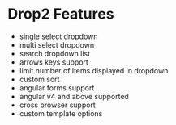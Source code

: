# Drop2 Features

- single select dropdown
- multi select dropdown
- search dropdown list
- arrows keys support
- limit number of items displayed in dropdown
- custom sort
- angular forms support
- angular v4 and above supported
- cross browser support
- custom template options


